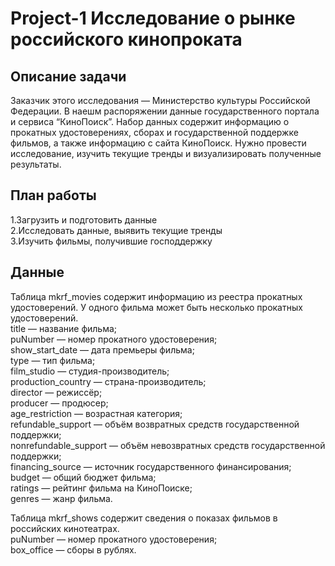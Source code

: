 # Project-1 Исследование о рынке российского кинопроката

## Описание задачи  
Заказчик этого исследования — Министерство культуры Российской Федерации. В наешм распоряжении данные государственного портала и сервиса “КиноПоиск”. Набор данных содержит информацию о прокатных удостоверениях, сборах и государственной поддержке фильмов, а также информацию с сайта КиноПоиск. Нужно провести исследование, изучить текущие тренды и визуализировать полученные результаты.

## План работы  
  1.Загрузить и подготовить данные  
  2.Исследовать данные, выявить текущие тренды  
  3.Изучить фильмы, получившие господдержку  

## Данные  
Таблица mkrf_movies содержит информацию из реестра прокатных удостоверений. У одного фильма может быть несколько прокатных удостоверений.   
title — название фильма;  
puNumber — номер прокатного удостоверения;  
show_start_date — дата премьеры фильма;  
type — тип фильма;  
film_studio — студия-производитель;  
production_country — страна-производитель;  
director — режиссёр;  
producer — продюсер;  
age_restriction — возрастная категория;  
refundable_support — объём возвратных средств государственной поддержки;  
nonrefundable_support — объём невозвратных средств государственной поддержки;  
financing_source — источник государственного финансирования;  
budget — общий бюджет фильма;  
ratings — рейтинг фильма на КиноПоиске;  
genres — жанр фильма.  

Таблица mkrf_shows содержит сведения о показах фильмов в российских кинотеатрах.  
puNumber — номер прокатного удостоверения;  
box_office — сборы в рублях.  
